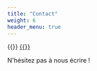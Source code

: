 ```yaml
---
title: "Contact"
weight: 6
header_menu: true
---
```


{{<icon class="fa fa-envelope">}}&nbsp;[{{<email>}}](mailto:{{<email>}})

<!-- {{<icon class="fa fa-phone">}}&nbsp;[{{<phone>}}](tel:{{<phone>}})-->

N'hésitez pas à nous écrire !
